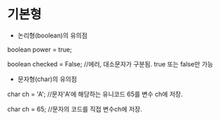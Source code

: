 # 기본형

- 논리형(boolean)의 유의점

boolean power = true;

boolean checked = False;  //에러, 대소문자가 구분됨. true 또는 false만 가능



- 문자형(char)의 유의점

char ch = 'A';  //문자'A'에 해당하는 유니코드 65를 변수 ch에 저장.

char ch = 65;   //문자의 코드를 직접 변수ch에 저장.

